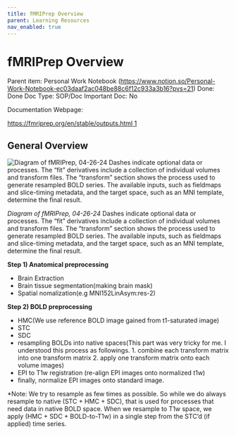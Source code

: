 ```yaml
---
title: fMRIPrep Overview
parent: Learning Resources
nav_enabled: true 
---
```


# fMRIPrep Overview

Parent item: Personal Work Notebook (https://www.notion.so/Personal-Work-Notebook-ec03daaf2ac048be88c6f12c933a3b16?pvs=21)
Done: Done
Doc Type: SOP/Doc
Important Doc: No

Documentation Webpage: 

[https://fmriprep.org/en/stable/outputs.html 1](https://fmriprep.org/en/stable/outputs.html)

## General Overview

![*Diagram of fMRIPrep, 04-26-24*
Dashes indicate optional data or processes. The “fit” derivatives include a collection of individual volumes and transform files. The “transform” section shows the process used to generate resampled BOLD series. The available inputs, such as fieldmaps and slice-timing metadata, and the target space, such as an MNI template, determine the final result.](fMRI%20Prep%20Overview%20450dc5846f794782abdeac1928b06e6e/image.png)

*Diagram of fMRIPrep, 04-26-24*
Dashes indicate optional data or processes. The “fit” derivatives include a collection of individual volumes and transform files. The “transform” section shows the process used to generate resampled BOLD series. The available inputs, such as fieldmaps and slice-timing metadata, and the target space, such as an MNI template, determine the final result.

**Step 1) Anatomical preprocessing**

- Brain Extraction
- Brain tissue segmentation(making brain mask)
- Spatial nomalization(e.g MNI152LinAsym:res-2)

**Step 2) BOLD preprocessing**

- HMC(We use reference BOLD image gained from t1-saturated image)
- STC
- SDC
- resampling BOLDs into native spaces(This part was very tricky for
me. I understood this process as followings. 1. combine each transform
matrix into one transform matrix 2. apply one transform matrix onto each volume images)
- EPI to T1w registration (re-align EPI images onto normalized t1w)
- finally, normalize EPI images onto standard image.

*Note: We try to resample as few times as possible. So while we do always resample to native (STC + HMC + SDC), that is used for processes that need data in native BOLD space. When we resample to T1w space, we apply (HMC + SDC + BOLD-to-T1w) in a single step from the STC’d (if applied) time series.